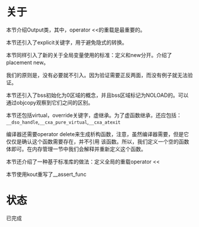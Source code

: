 # 关于
本节介绍Output类，其中，operator <<的重载是最重要的。

本节还引入了explicit关键字，用于避免隐式的转换。

本节同样引入了新的关于全局变量使用的标准：定义和new分开。介绍了placement new。

我们的原则是，没有必要就不引入。因为验证需要正反两面，而没有例子就无法验证。

本节还引入了bss初始化为0区域的概念，并且bss区域标记为NOLOAD的。可以通过objcopy观察到它们之间的区别。

本节还包括virtual，override关键字，虚继承。为了虚函数继承，还应包括：`__dso_handle`,`__cxa_pure_virtual`,`__cxa_atexit`

编译器还需要operator delete来生成析构函数，注意，虽然编译器需要，但是它仅仅是确认这个函数需要存在，并不引用
该函数。所以，我们定义一个空的函数体即可。在内存管理一节中我们会解释并重新定义这个函数。

本节还介绍了一种基于标准库的做法：定义全局的重载operator <<

本节使用kout重写了\_\_assert\_func
# 状态
已完成